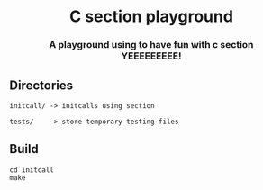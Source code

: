 <h1 align="center">
    <span>C section playground<span>
</h1>

<h3 align="center">
A playground using to have fun with c section<br>
YEEEEEEEEE!
</h3>

Directories
-------------------
```shell
initcall/ -> initcalls using section

tests/    -> store temporary testing files

```

Build
-------------------
```shell
cd initcall
make
```